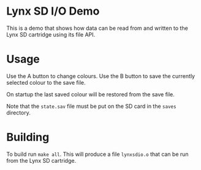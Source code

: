 # Lynx SD I/O Demo

This is a demo that shows how data can be read from and written to the Lynx SD cartridge using its file API.

# Usage

Use the A button to change colours. Use the B button to save the currently selected colour to the save file.

On startup the last saved colour will be restored from the save file.

Note that the ```state.sav``` file must be put on the SD card in the ```saves``` directory.

# Building

To build run ```make all```. This will produce a file ```lynxsdio.o``` that can be run from the Lynx SD cartridge.
